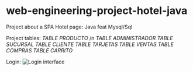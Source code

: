 # web-engineering-project-hotel-java

Project about a SPA Hotel page: Java feat Mysql/Sql

Project tables: 
  *TABLE PRODUCTO* /n
  *TABLE ADMINISTRADOR*
  *TABLE SUCURSAL*
  *TABLE CLIENTE*
  *TABLE TARJETAS*
  *TABLE VENTAS*
  *TABLE COMPRAS*
  *TABLE CARRITO*
  
  Login: 
 ![Login interface](/home/ssaulrj/Imágenes/login0.png)
